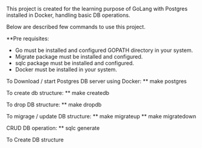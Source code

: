 This project is created for the learning purpose of GoLang with Postgres installed in Docker, handling basic DB operations.

Below are described few commands to use this project. 

**Pre requisites:
  * Go must be installed and configured GOPATH directory in your system.
  * Migrate package must be installed and configured.
  * sqlc package must be installed and configured.
  * Docker must be installed in your system.

To Download / start Postgres DB server using Docker: 
  ** make postgres

To create db structure:
  ** make createdb

To drop DB structure:
  ** make dropdb

To migrage / update DB structure:
  **  make migrateup
  ** make migratedown

CRUD DB operation:
  ** sqlc generate
  

To Create DB structure
